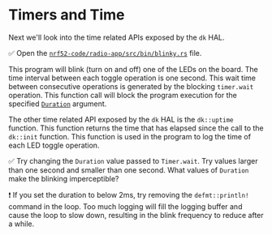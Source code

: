 # Timers and Time

Next we'll look into the time related APIs exposed by the `dk` HAL.

✅ Open the [`nrf52-code/radio-app/src/bin/blinky.rs`](../../nrf52-code/radio-app/src/bin/blinky.rs) file.

This program will blink (turn on and off) one of the LEDs on the board. The time interval between each toggle operation is one second. This wait time between consecutive operations is generated by the blocking `timer.wait` operation. This function call will block the program execution for the specified [`Duration`] argument.

[`Duration`]: https://doc.rust-lang.org/core/time/struct.Duration.html

The other time related API exposed by the `dk` HAL is the `dk::uptime` function. This function returns the time that has elapsed since the call to the `dk::init` function. This function is used in the program to log the time of each LED toggle operation.

✅ Try changing the `Duration` value passed to `Timer.wait`. Try values larger than one second and smaller than one second. What values of `Duration` make the blinking imperceptible?

❗ If you set the duration to below 2ms, try removing the `defmt::println!` command in the loop. Too much logging will fill the logging buffer and cause the loop to slow down, resulting in the blink frequency to reduce after a while.
